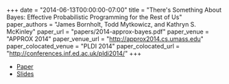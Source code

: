 +++
date = "2014-06-13T00:00:00-07:00"
title = "There's Something About Bayes: Effective Probabilistic Programming for the Rest of Us"
paper_authors = "James Bornholt, Todd Mytkowicz, and Kathryn S. McKinley"
paper_url = "papers/2014-approx-bayes.pdf"
paper_venue = "APPROX 2014"
paper_venue_url = "http://approx2014.cs.umass.edu"
paper_colocated_venue = "PLDI 2014"
paper_colocated_url = "http://conferences.inf.ed.ac.uk/pldi2014/"
+++

* [Paper](papers/2014-approx-bayes.pdf)
* [Slides](papers/2014-approx-bayes.slides.pdf)
